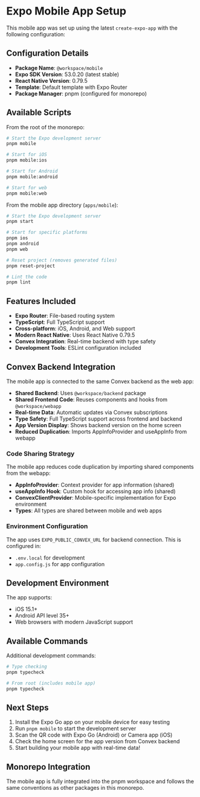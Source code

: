 # Expo Mobile App Setup

This mobile app was set up using the latest `create-expo-app` with the following configuration:

## Configuration Details

- **Package Name**: `@workspace/mobile`
- **Expo SDK Version**: 53.0.20 (latest stable)
- **React Native Version**: 0.79.5
- **Template**: Default template with Expo Router
- **Package Manager**: pnpm (configured for monorepo)

## Available Scripts

From the root of the monorepo:

```bash
# Start the Expo development server
pnpm mobile

# Start for iOS
pnpm mobile:ios

# Start for Android
pnpm mobile:android

# Start for web
pnpm mobile:web
```

From the mobile app directory (`apps/mobile`):

```bash
# Start the Expo development server
pnpm start

# Start for specific platforms
pnpm ios
pnpm android
pnpm web

# Reset project (removes generated files)
pnpm reset-project

# Lint the code
pnpm lint
```

## Features Included

- **Expo Router**: File-based routing system
- **TypeScript**: Full TypeScript support
- **Cross-platform**: iOS, Android, and Web support
- **Modern React Native**: Uses React Native 0.79.5
- **Convex Integration**: Real-time backend with type safety
- **Development Tools**: ESLint configuration included

## Convex Backend Integration

The mobile app is connected to the same Convex backend as the web app:

- **Shared Backend**: Uses `@workspace/backend` package
- **Shared Frontend Code**: Reuses components and hooks from `@workspace/webapp`
- **Real-time Data**: Automatic updates via Convex subscriptions
- **Type Safety**: Full TypeScript support across frontend and backend
- **App Version Display**: Shows backend version on the home screen
- **Reduced Duplication**: Imports AppInfoProvider and useAppInfo from webapp

### Code Sharing Strategy

The mobile app reduces code duplication by importing shared components from the webapp:

- **AppInfoProvider**: Context provider for app information (shared)
- **useAppInfo Hook**: Custom hook for accessing app info (shared)
- **ConvexClientProvider**: Mobile-specific implementation for Expo environment
- **Types**: All types are shared between mobile and web apps

### Environment Configuration

The app uses `EXPO_PUBLIC_CONVEX_URL` for backend connection. This is configured in:

- `.env.local` for development
- `app.config.js` for app configuration

## Development Environment

The app supports:

- iOS 15.1+
- Android API level 35+
- Web browsers with modern JavaScript support

## Available Commands

Additional development commands:

```bash
# Type checking
pnpm typecheck

# From root (includes mobile app)
pnpm typecheck
```

## Next Steps

1. Install the Expo Go app on your mobile device for easy testing
2. Run `pnpm mobile` to start the development server
3. Scan the QR code with Expo Go (Android) or Camera app (iOS)
4. Check the home screen for the app version from Convex backend
5. Start building your mobile app with real-time data!

## Monorepo Integration

The mobile app is fully integrated into the pnpm workspace and follows the same conventions as other packages in this monorepo.
